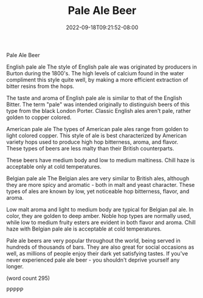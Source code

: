 ﻿---
title: "Pale Ale Beer"
date: 2022-09-18T09:21:52-08:00
description: "Microbrews Tips for Web Success"
featured_image: "/images/Microbrews.jpg"
tags: ["Microbrews"]
---

Pale Ale Beer

English pale ale
The style of English pale ale was originated by 
producers in Burton during the 1800's.  The high 
levels of calcium found in the water compliment this
style quite well, by making a more efficient 
extraction of bitter resins from the hops.

The taste and aroma of English pale ale is similar
to that of the English Bitter.  The term "pale" was
intended originally to distinguish beers of this
type from the black London Porter.  Classic English
ales aren't pale, rather golden to copper colored.

American pale ale
The types of American pale ales range from golden
to light colored copper.  This style of ale is best
characterized by American variety hops used to
produce high hop bitterness, aroma, and flavor.  
These types of beers are less malty than their British
counterparts.

These beers have medium body and low to medium
maltiness.  Chill haze is acceptable only at cold
temperatures.

Belgian pale ale
The Belgian ales are very similar to British ales,
although they are more spicy and aromatic - both 
in malt and yeast character.  These types of ales 
are known by low, yet noticeable hop bitterness, 
flavor, and aroma.

Low malt aroma and light to medium body are typical 
for Belgian pal ale.  In color, they are golden to
deep amber.  Noble hop types are normally used, 
while low to medium fruity esters are evident in
both flavor and aroma.  Chill haze with Belgian pale
ale is acceptable at cold temperatures.

Pale ale beers are very popular throughout the world,
being served in hundreds of thousands of bars.  They
are also great for social occasions as well, as 
millions of people enjoy their dark yet satisfying
tastes.  If you've never experienced pale ale beer -
you shouldn't deprive yourself any longer.

(word count 295)

PPPPP
